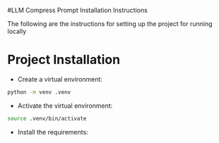 #LLM Compress Prompt Installation Instructions

The following are the instructions for setting up the project for running locally
# Project Installation
- Create a virtual environment:
```bash
python -m venv .venv
```

- Activate the virtual environment:
```bash
source .venv/bin/activate
```
- Install the requirements:
```